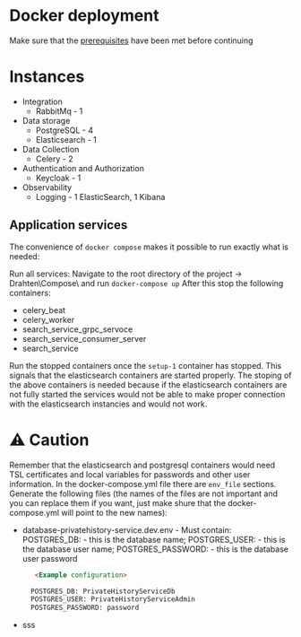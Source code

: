 # Docker deployment

Make sure that the [prerequisites](dev-run-prerequisites.md) have been met before continuing

# Instances

* Integration
  - RabbitMq - 1 
* Data storage
  - PostgreSQL - 4
  - Elasticsearch - 1
* Data Collection
  - Celery - 2
* Authentication and Authorization
   - Keycloak - 1
* Observability
  - Logging - 1 ElasticSearch, 1 Kibana


## Application services

The convenience of `docker compose` makes it possible to run exactly what is needed:

Run all services:
Navigate to the root directory of the project -> Drahten\Compose\ and run `docker-compose up`
After this stop the following containers:
 - celery_beat
 - celery_worker
 - search_service_grpc_servoce
 - search_service_consumer_server
 - search_service

Run the stopped containers once the `setup-1` container has stopped. This signals that the elasticsearch containers are started properly.
The stoping of the above containers is needed because if the elasticsearch containers are not fully started the services would not be able to make proper connection with the elasticsearch instancies and would not work.

# ⚠ Caution
Remember that the elasticsearch and postgresql containers would need TSL certificates and local variables for passwords and other user information. In the docker-compose.yml file there are `env_file` sections.
Generate the following files (the names of the files are not important and you can replace them if you want, just make shure that the docker-compose.yml will point to the new names):
 - database-privatehistory-service.dev.env - Must contain: POSTGRES_DB: - this is the database name; POSTGRES_USER: - this is the database user name; POSTGRES_PASSWORD: - this is the database user password
     ```html
        <Example configuration>
     
       POSTGRES_DB: PrivateHistoryServiceDb
       POSTGRES_USER: PrivateHistoryServiceAdmin
       POSTGRES_PASSWORD: password
     ```
- sss



